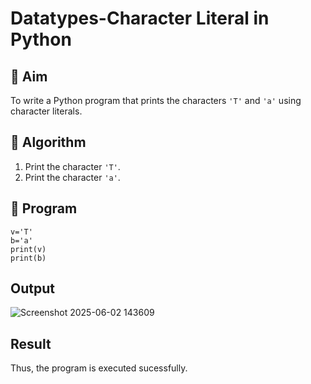 # Datatypes-Character Literal in Python

## 🎯 Aim
To write a Python program that prints the characters `'T'` and `'a'` using character literals.

## 🧠 Algorithm
1. Print the character `'T'`.
2. Print the character `'a'`.

## 🧾 Program
```
v='T'
b='a'
print(v)
print(b)
```

## Output

![Screenshot 2025-06-02 143609](https://github.com/user-attachments/assets/6a0265b6-b442-45e5-94ce-91285d46a74d)


## Result

Thus, the program is executed sucessfully.
